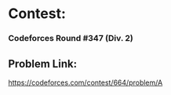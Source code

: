# Contest:
### Codeforces Round #347 (Div. 2)
## Problem Link:
https://codeforces.com/contest/664/problem/A